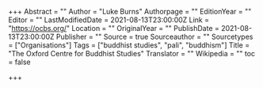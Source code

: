+++
Abstract = ""
Author = "Luke Burns"
Authorpage = ""
EditionYear = ""
Editor = ""
LastModifiedDate = 2021-08-13T23:00:00Z
Link = "https://ocbs.org/"
Location = ""
OriginalYear = ""
PublishDate = 2021-08-13T23:00:00Z
Publisher = ""
Source = true
Sourceauthor = ""
Sourcetypes = ["Organisations"]
Tags = ["buddhist studies", "pali", "buddhism"]
Title = "The Oxford Centre for Buddhist Studies"
Translator = ""
Wikipedia = ""
toc = false

+++
